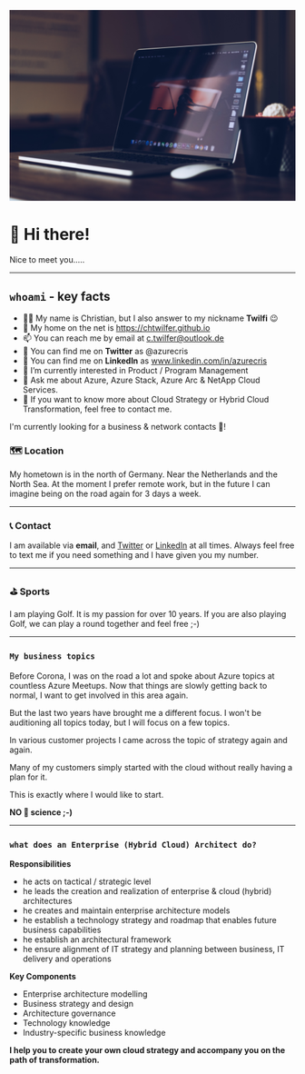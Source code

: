 ![](https://github.com/chtwilfer/chtwilfer.github.io/blob/1a447598389d082ff66df38bbe69402ee05cc90c/assets/images/pexels-hasan-albari-1229861.jpg)


# 👋 Hi there!
Nice to meet you.....

***

## `whoami` - key facts

- 👩‍💻 My name is Christian, but I also answer to my nickname **Twilfi** 😉
- 🔗 My home on the net is https://chtwilfer.github.io
- 📫 You can reach me by email at c.twilfer@outlook.de
- 🐤 You can find me on **Twitter** as @azurecris
- 🐤 You can find me on **LinkedIn** as www.linkedin.com/in/azurecris
- 🌱 I’m currently interested in Product / Program Management
- 💬 Ask me about Azure, Azure Stack, Azure Arc & NetApp Cloud Services.
- 🔭 If you want to know more about Cloud Strategy or Hybrid Cloud Transformation, feel free to contact me.

I'm currently looking for a business & network contacts 👯!

### 🗺 Location
My hometown is in the north of Germany. Near the Netherlands and the North Sea. 
At the moment I prefer remote work, but in the future I can imagine being on the road again for 3 days a week.

***

### 📞 Contact
I am available via **email**, and [Twitter](https://www.twitter.com/azurecris) or [LinkedIn](www.linkedin.com/in/azurecris) at all times. Always feel free to text me if you need something and I have given you my number.

***

### ⛳ Sports
I am playing Golf. It is my passion for over 10 years. If you are also playing Golf, we can play a round together and feel free ;-)


***

### `My business topics`
Before Corona, I was on the road a lot and spoke about Azure topics at countless Azure Meetups. Now that things are slowly getting back to normal, I want to get involved in this area again. 

But the last two years have brought me a different focus. I won't be auditioning all topics today, but I will focus on a few topics.

In various customer projects I came across the topic of strategy again and again.

Many of my customers simply started with the cloud without really having a plan for it. 

This is exactly where I would like to start.

**NO 🚀 science ;-)**

***

### `what does an Enterprise (Hybrid Cloud) Architect do?`

**Responsibilities**
- he acts on tactical / strategic level
- he leads the creation and realization of enterprise & cloud (hybrid) architectures
- he creates and maintain enterprise architecture models
- he establish a technology strategy and roadmap that enables future business capabilities
- he establish an architectural framework
- he ensure alignment of IT strategy and planning between business, IT delivery and operations

**Key Components**
- Enterprise architecture modelling
- Business strategy and design
- Architecture governance
- Technology knowledge
- Industry-specific business knowledge


**I help you to create your own cloud strategy and accompany you on the path of transformation.**

<!--
**chtwilfer/chtwilfer** is a ✨ _special_ ✨ repository because its `README.md` (this file) appears on your GitHub profile.

Here are some ideas to get you started:

- 🔭 I’m currently working on ...
- 🌱 I’m currently learning ...
- 👯 I’m looking to collaborate on ...
- 🤔 I’m looking for help with ...
- 💬 Ask me about ...
- 📫 How to reach me: ...
- 😄 Pronouns: ...
- ⚡ Fun fact: ...
-->
